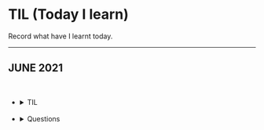# TIL (Today I learn)
Record what have I learnt today. 




<hr/>
<h2> JUNE 2021 </h2>
<br>



* <details>
  <summary>
   TIL
  </summary>
    <br>

    20210611: https://github.com/skylermbang/TIL/blob/main/0611.md
  <br>
    20210611: https://github.com/skylermbang/TIL/blob/main/0612.md
  <br>
    20210614: https://github.com/skylermbang/TIL/blob/main/0614.md
    <br>
    20210615: https://github.com/skylermbang/TIL/blob/main/0615.md
      <br>
    20210616: https://github.com/skylermbang/TIL/blob/main/0616.md
      <br>
    20210617: https://github.com/skylermbang/TIL/blob/main/0617.md
      <br>
    20210618: https://github.com/skylermbang/TIL/blob/main/0618.md
      <br>
    20210619: https://github.com/skylermbang/TIL/blob/main/0619.md
      <br>
    20210620: https://github.com/skylermbang/TIL/blob/main/0620.md
  </details>
  <br>
  


* <details>
  <summary>
   Questions
  </summary>
    <br>
    https://github.com/skylermbang/TIL/blob/main/questoin.md

  </details>
  <br>
  
